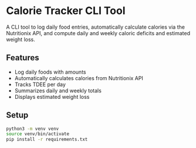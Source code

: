 # Calorie Tracker CLI Tool

A CLI tool to log daily food entries, automatically calculate calories via the Nutritionix API, and compute daily and weekly caloric deficits and estimated weight loss.

## Features
- Log daily foods with amounts
- Automatically calculates calories from Nutritionix API
- Tracks TDEE per day
- Summarizes daily and weekly totals
- Displays estimated weight loss

## Setup
```bash
python3 -m venv venv
source venv/bin/activate
pip install -r requirements.txt


